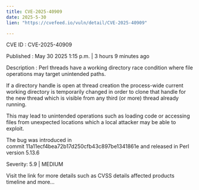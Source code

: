 ```yaml
---
title: CVE-2025-40909
date: 2025-5-30
lien: "https://cvefeed.io/vuln/detail/CVE-2025-40909"

---
```


CVE ID : CVE-2025-40909

Published :  May 30
2025
1:15 p.m. | 3 hours
9 minutes ago

Description : Perl threads have a working directory race condition where file operations may target unintended paths.

If a directory handle is open at thread creation
the process-wide current working directory is temporarily changed in order to clone that handle for the new thread
which is visible from any third (or more) thread already running. 

This may lead to unintended operations such as loading code or accessing files from unexpected locations
which a local attacker may be able to exploit.

The bug was introduced in commit 11a11ecf4bea72b17d250cfb43c897be1341861e and released in Perl version 5.13.6

Severity: 5.9 | MEDIUM

Visit the link for more details
such as CVSS details
affected products
timeline
and more...
